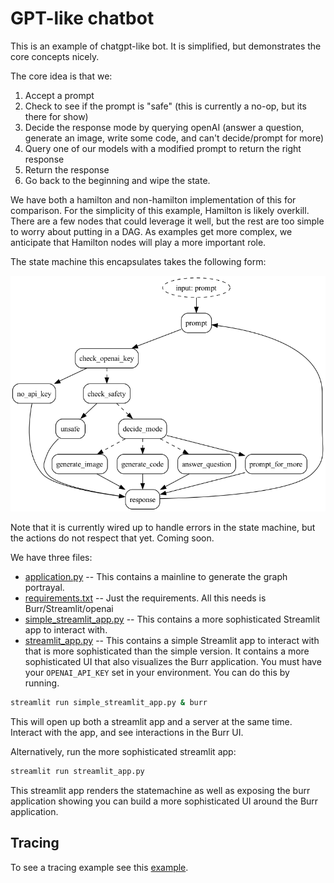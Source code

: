 # GPT-like chatbot

This is an example of chatgpt-like bot. It is simplified, but demonstrates the core concepts nicely.

The core idea is that we:

1. Accept a prompt
2. Check to see if the prompt is "safe" (this is currently a no-op, but its there for show)
3. Decide the response mode by querying openAI (answer a question, generate an image, write some code, and can't decide/prompt for more)
4. Query one of our models with a modified prompt to return the right response
5. Return the response
6. Go back to the beginning and wipe the state.

We have both a hamilton and non-hamilton implementation of this for comparison. For the simplicity of this example,
Hamilton is likely overkill. There are a few nodes that could leverage it well, but the rest are too simple to
worry about putting in a DAG. As examples get more complex, we anticipate that Hamilton nodes will play a more important role.

The state machine this encapsulates takes the following form:

![State Machine](statemachine.png)

Note that it is currently wired up to handle errors in the state machine, but the actions do not respect that yet. Coming soon.

We have three files:

- [application.py](application.py) -- This contains a mainline to generate the graph portrayal.
- [requirements.txt](requirements.txt) -- Just the requirements. All this needs is Burr/Streamlit/openai
- [simple_streamlit_app.py](simple_streamlit_app.py) -- This contains a more sophisticated Streamlit app to interact with.
- [streamlit_app.py](streamlit_app.py) -- This contains a simple Streamlit app to interact with that is more
sophisticated than the simple version. It contains a more sophisticated UI that also visualizes the Burr application.
You must have your `OPENAI_API_KEY` set in your environment. You can do this by running.

```bash
streamlit run simple_streamlit_app.py & burr
```

This will open up both a streamlit app and a server at the same time. Interact with the app, and see
interactions in the Burr UI.


Alternatively, run the more sophisticated streamlit app:

```bash
streamlit run streamlit_app.py
```

This streamlit app renders the statemachine as well as exposing the burr application showing you
can build a more sophisticated UI around the Burr application.


## Tracing
To see a tracing example see this [example](../tracing-and-spans).
